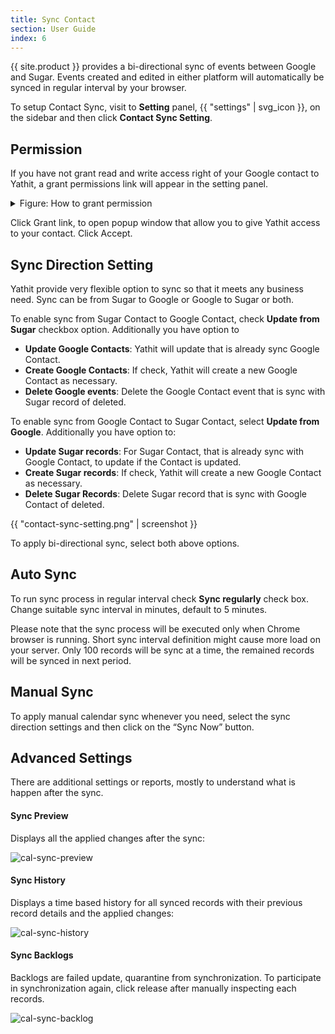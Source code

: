 ```yaml
---
title: Sync Contact 
section: User Guide
index: 6
---
```



{{ site.product }} provides a bi-directional sync of events between Google and Sugar. Events created and edited in either platform will automatically be synced in regular interval by your browser.

To setup Contact Sync, visit to **Setting** panel, {{ "settings" | svg_icon }}, on the sidebar and then click **Contact Sync Setting**. 


## Permission

If you have not grant read and write access right of your Google contact to Yathit, a grant permissions link will appear in the setting panel.

<details>
<summary>Figure: How to grant permission</summary>
{% include full-screenshot.html file="grant-contacts-permission.gif" %}
</details>

Click Grant link, to open popup window that allow you to give Yathit access to your contact. Click Accept.


## Sync Direction Setting

Yathit provide very flexible option to sync so that it meets any business need. Sync can be from Sugar to Google or Google to Sugar or both.

To enable sync from Sugar Contact to Google Contact, check **Update from Sugar** checkbox option. Additionally you have option to

* **Update Google Contacts**: Yathit will update that is already sync Google Contact.
* **Create Google Contacts**: If check, Yathit will create a new Google Contact as necessary.
* **Delete Google events**: Delete the Google Contact event that is sync with Sugar record of deleted.
  
To enable sync from Google Contact to Sugar Contact, select **Update from Google**. Additionally you have option to:

* **Update Sugar records**: For Sugar Contact, that is already sync with Google Contact, to update if the Contact is updated.
* **Create Sugar records**: If check, Yathit will create a new Google Contact as necessary.
* **Delete Sugar Records**: Delete Sugar record that is sync with Google Contact of deleted.  


{{ "contact-sync-setting.png" | screenshot }}

To apply bi-directional sync, select both above options.

## Auto Sync

To run sync process in regular interval check **Sync regularly** check box. Change suitable sync interval in minutes, default to 5 minutes.

Please note that the sync process will be executed only when Chrome browser is running. Short sync interval definition might cause more load on your server. Only 100 records will be sync at a time, the remained records will be synced in next period.

## Manual Sync

To apply manual calendar sync whenever you need, select the sync direction settings and then click on the “Sync Now” button.
 
## Advanced Settings 

There are additional settings or reports, mostly to understand what is happen after the sync.

#### Sync Preview

Displays all the applied changes after the sync:

![cal-sync-preview](https://yathit-assets.storage.googleapis.com/screenshot/cal-sync-preview.png)
 

#### Sync History

Displays a time based history for all synced records with their previous record details and the applied changes:

![cal-sync-history](https://yathit-assets.storage.googleapis.com/screenshot/cal-sync-history.png)


#### Sync Backlogs

Backlogs are failed update, quarantine from synchronization. To participate in synchronization again, click release after manually inspecting each records.

![cal-sync-backlog](https://yathit-assets.storage.googleapis.com/screenshot/cal-sync-backlog.png)
 
